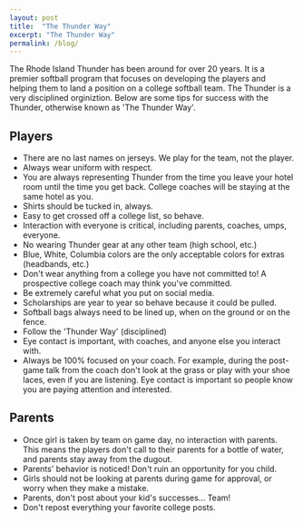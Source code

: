 ```yaml
---
layout: post
title:  "The Thunder Way"
excerpt: "The Thunder Way"
permalink: /blog/
---
```

The Rhode Island Thunder has been around for over 20 years. It is a premier softball program that focuses on developing the players and helping them to land a position on a college softball team. The Thunder is a very disciplined orginiztion. Below are some tips for success with the Thunder, otherwise known as 'The Thunder Way'.

## Players
* There are no last names on jerseys. We play for the team, not the player.
* Always wear uniform with respect.
* You are always representing Thunder from the time you leave your hotel room until the time you get back. College coaches will be staying at the same hotel as you.
* Shirts should be tucked in, always.
* Easy to get crossed off a college list, so behave.
* Interaction with everyone is critical, including parents, coaches, umps, everyone.
* No wearing Thunder gear at any other team (high school, etc.)
* Blue, White, Columbia colors are the only acceptable colors for extras (headbands, etc.)
* Don't wear anything from a college you have not committed to! A prospective college coach may think you've committed.
* Be extremely careful what you put on social media. 
* Scholarships are year to year so behave because it could be pulled.
* Softball bags always need to be lined up, when on the ground or on the fence.
* Follow the 'Thunder Way' (disciplined)
* Eye contact is important, with coaches, and anyone else you interact with.
* Always be 100% focused on your coach. For example, during the post-game talk from the coach don't look at the grass or play with your shoe laces, even if you are listening. Eye contact is important so people know you are paying attention and interested.

## Parents
* Once girl is taken by team on game day, no interaction with parents. This means the players don't call to their parents for a bottle of water, and parents stay away from the dugout.
* Parents' behavior is noticed! Don't ruin an opportunity for you child.
* Girls should not be looking at parents during game for approval, or worry when they make a mistake.
* Parents, don't post about your kid's successes... Team!
* Don't repost everything your favorite college posts.
